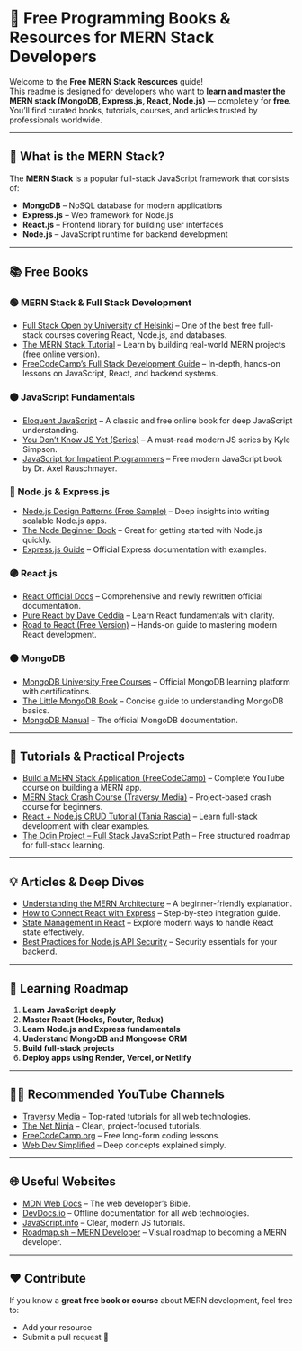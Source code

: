 # 📘 Free Programming Books & Resources for MERN Stack Developers

Welcome to the **Free MERN Stack Resources** guide!  
This readme is designed for developers who want to **learn and master the MERN stack (MongoDB, Express.js, React, Node.js)** — completely for **free**.  
You’ll find curated books, tutorials, courses, and articles trusted by professionals worldwide.

---

## 🧠 What is the MERN Stack?

The **MERN Stack** is a popular full-stack JavaScript framework that consists of:
- **MongoDB** – NoSQL database for modern applications  
- **Express.js** – Web framework for Node.js  
- **React.js** – Frontend library for building user interfaces  
- **Node.js** – JavaScript runtime for backend development  

---

## 📚 Free Books

### 🟢 MERN Stack & Full Stack Development
- [Full Stack Open by University of Helsinki](https://fullstackopen.com/en/) – One of the best free full-stack courses covering React, Node.js, and databases.  
- [The MERN Stack Tutorial](https://www.mernbook.com/) – Learn by building real-world MERN projects (free online version).  
- [FreeCodeCamp’s Full Stack Development Guide](https://www.freecodecamp.org/learn/) – In-depth, hands-on lessons on JavaScript, React, and backend systems.  

### 🟠 JavaScript Fundamentals
- [Eloquent JavaScript](https://eloquentjavascript.net/) – A classic and free online book for deep JavaScript understanding.  
- [You Don’t Know JS Yet (Series)](https://github.com/getify/You-Dont-Know-JS) – A must-read modern JS series by Kyle Simpson.  
- [JavaScript for Impatient Programmers](https://exploringjs.com/impatient-js/toc.html) – Free modern JavaScript book by Dr. Axel Rauschmayer.

### 🔵 Node.js & Express.js
- [Node.js Design Patterns (Free Sample)](https://www.nodejsdesignpatterns.com/) – Deep insights into writing scalable Node.js apps.  
- [The Node Beginner Book](https://nodebeginner.org/) – Great for getting started with Node.js quickly.  
- [Express.js Guide](https://expressjs.com/en/starter/installing.html) – Official Express documentation with examples.

### 🟣 React.js
- [React Official Docs](https://react.dev/learn) – Comprehensive and newly rewritten official documentation.  
- [Pure React by Dave Ceddia](https://daveceddia.com/pure-react/) – Learn React fundamentals with clarity.  
- [Road to React (Free Version)](https://www.roadtoreact.com/) – Hands-on guide to mastering modern React development.

### 🟤 MongoDB
- [MongoDB University Free Courses](https://learn.mongodb.com/catalog) – Official MongoDB learning platform with certifications.  
- [The Little MongoDB Book](https://github.com/karlseguin/the-little-mongodb-book) – Concise guide to understanding MongoDB basics.  
- [MongoDB Manual](https://www.mongodb.com/docs/manual/) – The official MongoDB documentation.

---

## 🧩 Tutorials & Practical Projects

- [Build a MERN Stack Application (FreeCodeCamp)](https://www.youtube.com/watch?v=7CqJlxBYj-M) – Complete YouTube course on building a MERN app.  
- [MERN Stack Crash Course (Traversy Media)](https://www.youtube.com/watch?v=-0exw-9YJBo) – Project-based crash course for beginners.  
- [React + Node.js CRUD Tutorial (Tania Rascia)](https://www.taniarascia.com/full-stack-react-express-postgresql/) – Learn full-stack development with clear examples.  
- [The Odin Project – Full Stack JavaScript Path](https://www.theodinproject.com/paths/full-stack-javascript) – Free structured roadmap for full-stack learning.

---

## 💡 Articles & Deep Dives

- [Understanding the MERN Architecture](https://www.geeksforgeeks.org/mern-stack/) – A beginner-friendly explanation.  
- [How to Connect React with Express](https://www.digitalocean.com/community/tutorials/how-to-connect-react-to-an-express-server) – Step-by-step integration guide.  
- [State Management in React](https://blog.logrocket.com/react-state-management/) – Explore modern ways to handle React state effectively.  
- [Best Practices for Node.js API Security](https://snyk.io/learn/node-js-security-best-practices/) – Security essentials for your backend.

---

## 🧭 Learning Roadmap

1. **Learn JavaScript deeply**  
2. **Master React (Hooks, Router, Redux)**  
3. **Learn Node.js and Express fundamentals**  
4. **Understand MongoDB and Mongoose ORM**  
5. **Build full-stack projects**  
6. **Deploy apps using Render, Vercel, or Netlify**

---

## 🧑‍💻 Recommended YouTube Channels

- [Traversy Media](https://www.youtube.com/c/TraversyMedia) – Top-rated tutorials for all web technologies.  
- [The Net Ninja](https://www.youtube.com/c/TheNetNinja) – Clean, project-focused tutorials.  
- [FreeCodeCamp.org](https://www.youtube.com/c/Freecodecamp) – Free long-form coding lessons.  
- [Web Dev Simplified](https://www.youtube.com/c/WebDevSimplified) – Deep concepts explained simply.  

---

## 🌐 Useful Websites

- [MDN Web Docs](https://developer.mozilla.org/en-US/) – The web developer’s Bible.  
- [DevDocs.io](https://devdocs.io/) – Offline documentation for all web technologies.  
- [JavaScript.info](https://javascript.info/) – Clear, modern JS tutorials.  
- [Roadmap.sh – MERN Developer](https://roadmap.sh/mern) – Visual roadmap to becoming a MERN developer.

---

## ❤️ Contribute

If you know a **great free book or course** about MERN development, feel free to: 
- Add your resource  
- Submit a pull request 🚀


